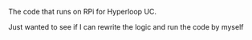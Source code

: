 The code that runs on RPi for Hyperloop UC.

Just wanted to see if I can rewrite the logic and run the code by myself
